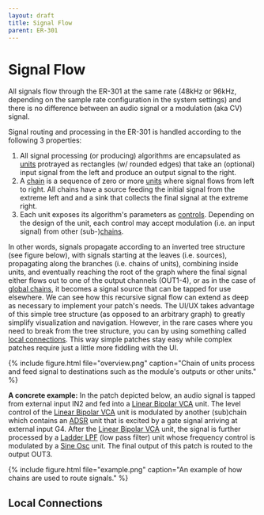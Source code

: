 ```yaml
---
layout: draft
title: Signal Flow
parent: ER-301
---
```


# Signal Flow

All signals flow through the ER-301 at the same rate (48kHz or 96kHz, depending on the sample rate configuration in the system settings) and there is no difference between an audio signal or a modulation (aka CV) signal.  

Signal routing and processing in the ER-301 is handled according to the following 3 properties:

1. All signal processing (or producing) algorithms are encapsulated as [units](/er-301/units) protrayed as rectangles (w/ rounded edges) that take an (optional) input signal from the left and produce an output signal to the right.  
1. A [chain](/er-301/chains) is a sequence of zero or more [units](/er-301/units) where signal flows from left to right.  All chains have a source feeding the initial signal from the extreme left and and a sink that collects the final signal at the extreme right.
1. Each unit exposes its algorithm's parameters as [controls](/er-301/units/#control-types).  Depending on the design of the unit, each control may accept modulation (i.e. an input signal) from other (sub-)[chains](/er-301/chains).

In other words, signals propagate according to an inverted tree structure (see figure below), with signals starting at the leaves (i.e. sources), propagating along the branches (i.e. chains of units), combining inside units, and eventually reaching the root of the graph where the final signal either flows out to one of the output channels (OUT1-4), or as in the case of [global chains](/er-301/admin/globals), it becomes a signal source that can be tapped for use elsewhere. We can see how this recursive signal flow can extend as deep as necessary to implement your patch's needs.  The UI/UX takes advantage of this simple tree structure (as opposed to an arbitrary graph) to greatly simplify visualization and navigation.  However, in the rare cases where you need to break from the tree structure, you can by using something called [local connections](#local-connections).  This way simple patches stay easy while complex patches require just a little more fiddling with the UI.

{% include figure.html
  file="overview.png"
  caption="Chain of units process and feed signal to destinations such as the module's outputs or other units."
%}

**A concrete example:**
In the patch depicted below, an audio signal is tapped from external input IN2 and fed into a [Linear Bipolar VCA](/er-301/core-pkg/linear-bipolar-vca) unit.  The level control of the [Linear Bipolar VCA](/er-301/core-pkg/linear-bipolar-vca) unit is modulated by another (sub)chain which contains an [ADSR](/er-301/core-pkg/adsr) unit that is excited by a gate signal arriving at external input G4.  After the [Linear Bipolar VCA](/er-301/core-pkg/linear-bipolar-vca) unit, the signal is further processed by a [Ladder LPF](/er-301/core-pkg/ladder-lpf) (low pass filter) unit whose frequency control is modulated by a [Sine Osc](/er-301/core-pkg/sine-osc) unit.  The final output of this patch is routed to the output OUT3.

{% include figure.html
  file="example.png"
  caption="An example of how chains are used to route signals."
%}

## Local Connections